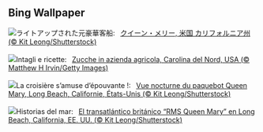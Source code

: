 ## Bing Wallpaper
![](https://www.bing.com/th?id=OHR.QueenMary_JA-JP3893109028_UHD.jpg&w=1000)ライトアップされた元豪華客船:&nbsp;&ensp;[クイーン・メリー, 米国 カリフォルニア州 (© Kit Leong/Shutterstock)](https://www.bing.com/th?id=OHR.QueenMary_JA-JP3893109028_UHD.jpg)
<br><br/>
![](https://www.bing.com/th?id=OHR.PumpkinFarm_IT-IT9478392413_UHD.jpg&w=1000)Intagli e ricette:&nbsp;&ensp;[Zucche in azienda agricola, Carolina del Nord, USA (© Matthew H Irvin/Getty Images)](https://www.bing.com/th?id=OHR.PumpkinFarm_IT-IT9478392413_UHD.jpg)
<br><br/>
![](https://www.bing.com/th?id=OHR.QueenMary_FR-FR8887233581_UHD.jpg&w=1000)La croisière s’amuse d’épouvante !:&nbsp;&ensp;[Vue nocturne du paquebot Queen Mary, Long Beach, Californie, États-Unis (© Kit Leong/Shutterstock)](https://www.bing.com/th?id=OHR.QueenMary_FR-FR8887233581_UHD.jpg)
<br><br/>
![](https://www.bing.com/th?id=OHR.QueenMary_ES-ES3516526290_UHD.jpg&w=1000)Historias del mar:&nbsp;&ensp;[El transatlántico británico “RMS Queen Mary” en Long Beach, California, EE. UU. (© Kit Leong/Shutterstock)](https://www.bing.com/th?id=OHR.QueenMary_ES-ES3516526290_UHD.jpg)
<br><br/>
